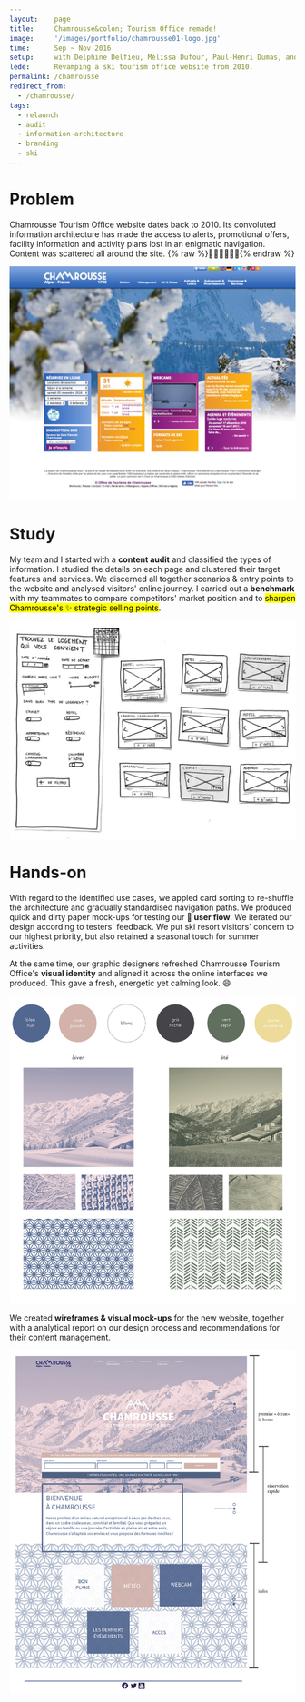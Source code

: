 ```yaml
---
layout:    page
title:     Chamrousse&colon; Tourism Office remade!
image:     '/images/portfolio/chamrousse01-logo.jpg'
time:      Sep ~ Nov 2016
setup:     with Delphine Delfieu, Mélissa Dufour, Paul-Henri Dumas, and Léa Guiraud.
lede:      Revamping a ski tourism office website from 2010.
permalink: /chamrousse
redirect_from:
  - /chamrousse/
tags:
  - relaunch
  - audit
  - information-architecture
  - branding
  - ski
---
```


# Problem
Chamrousse Tourism Office website dates back to 2010. Its convoluted information architecture has made the access to alerts, promotional offers, facility information and activity plans lost in an enigmatic navigation. Content was scattered all around the site. {% raw %}<span style="display: inline-block">💆🏽‍♀️💆🏻‍♂️</span>{% endraw %}

![Chamrousse Tourism Office website from 2010](/images/portfolio/chamrousse02.jpg)

# Study
My team and I started with a **content audit** and classified the types of information. I studied the details on each page and clustered their target features and services. We discerned all together scenarios & entry points to the website and analysed visitors' online journey. I carried out a **benchmark** with my teammates to compare competitors' market position and to <mark>sharpen Chamrousse's ✨ strategic selling points</mark>.

![Paper mock-ups for accommodation reservation](/images/portfolio/chamrousse03-2.jpg)

# Hands-on
With regard to the identified use cases, we appled card sorting to re-shuffle the architecture and gradually standardised navigation paths. We produced quick and dirty paper mock-ups for testing our **🔀 user flow**. We iterated our design according to testers' feedback. We put ski resort visitors' concern to our highest priority, but also retained a seasonal touch for summer activities.

At the same time, our graphic designers refreshed Chamrousse Tourism Office's **visual identity** and aligned it across the online interfaces we produced. This gave a fresh, energetic yet calming look. 😄

![Branding scheme](/images/portfolio/chamrousse04.jpg)

We created **wireframes & visual mock-ups** for the new website, together with a analytical report on our design process and recommendations for their content management.

![Home page remade, structure floor plan](/images/portfolio/chamrousse06.jpg)